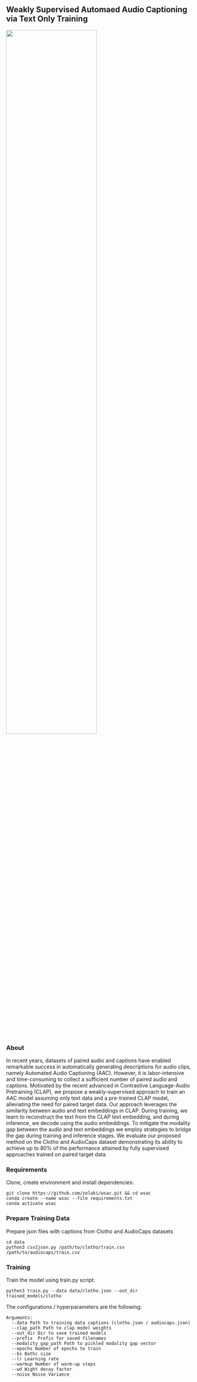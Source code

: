 ## Weakly Supervised Automaed Audio Captioning via Text Only Training

<img src="https://github.com/zelaki/wsac/data/fmain_fig.pdf" width=70% height=70%>


### About 
In recent years, datasets of paired audio and captions have enabled 
remarkable success in automatically generating descriptions for audio clips, namely Automated Audio Captioning (AAC). 
However, it is labor-intensive and time-consuming to collect a sufficient number of paired audio and captions.
Motivated by the recent advanced in Contrastive Language-Audio Pretraining (CLAP),
we propose a weakly-supervised approach to train an AAC model assuming only
text data and a pre-trained CLAP model, alleviating the need for
paired target data. Our approach leverages the similarity between
audio and text embeddings in CLAP. During training, we learn to
reconstruct the text from the CLAP text embedding, and during inference, we decode using the audio embeddings.
To mitigate the modality gap between the audio and text embeddings we employ
strategies to bridge the gap during training and inference stages.
We evaluate our proposed method on the Clotho and AudioCaps
dataset demonstrating its ability to achieve up to 80% of the 
performance attained by fully supervised approaches trained on paired target data.


### Requirements
Clone, create environment and install dependencies:

```
git clone https://github.com/zelaki/wsac.git && cd wsac
conda create --name wsac --file requirements.txt
conda activate wsac
```

### Prepare Training Data
Prepare json files with captions from Clotho and AudioCaps datasets
```
cd data
python3 csv2json.py /path/to/clotho/train.csv /path/to/audiocaps/train.csv
```

### Training

Train the model using train.py script:
```
python3 train.py --data data/clotho.json --out_dir trained_models/clotho  
```
The configurations / hyperparameters  are the following:
```
Arguments:
  --data Path to training data captions (clotho.json / audiocaps.json)
  --clap_path Path to clap model weights
  --out_dir Dir to save trained models
  --prefix  Prefix for saved filenames
  --modality_gap_path Path to pickled modality gap vector
  --epochs Number of epochs to train
  --bs Bathc size
  --lr Learning rate
  --warmup Number of warm-up steps
  --wd Wight decay factor
  --noise Noise Variance 
```

